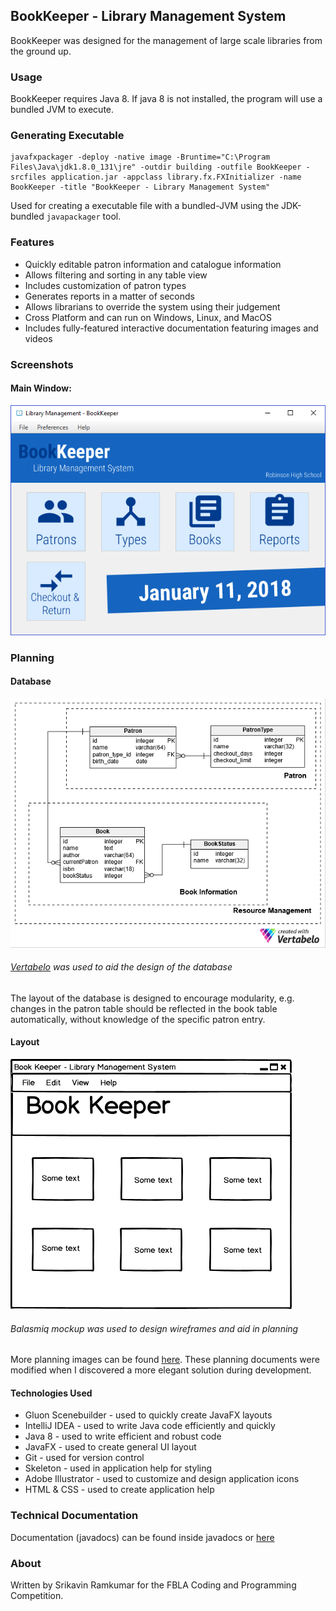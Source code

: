 ## BookKeeper - Library Management System
BookKeeper was designed for the management of large scale libraries from the ground up. 

### Usage
BookKeeper requires Java 8. If java 8 is not installed, the program will use a bundled JVM to execute.

### Generating Executable
```
javafxpackager -deploy -native image -Bruntime="C:\Program Files\Java\jdk1.8.0_131\jre" -outdir building -outfile BookKeeper -srcfiles application.jar -appclass library.fx.FXInitializer -name BookKeeper -title "BookKeeper - Library Management System"
```
Used for creating a executable file with a bundled-JVM using the JDK-bundled `javapackager` tool.

### Features
* Quickly editable patron information and catalogue information
* Allows filtering and sorting in any table view
* Includes customization of patron types
* Generates reports in a matter of seconds
* Allows librarians to override the system using their judgement
* Cross Platform and can run on Windows, Linux, and MacOS 
* Includes fully-featured interactive documentation featuring images and videos 

### Screenshots
#### Main Window:
![Main Window of BookKeeper](img/mainWindow.png)

### Planning
#### Database
![Database Plan of BookKeeper](img/databasePlan.png)
###### *[Vertabelo](https://www.vertabelo.com/) was used to aid the design of the database*
The layout of the database is designed to encourage modularity, e.g. changes 
in the patron table should be reflected in the book table automatically, without 
knowledge of the specific patron entry.

#### Layout
![Mockup Images](img/mockup/MainWindow.png)
###### *Balasmiq mockup was used to design wireframes and aid in planning*
More planning images can be found [here](img/mockup). These planning documents were modified when I discovered a more elegant solution during development. 

#### Technologies Used
* Gluon Scenebuilder - used to quickly create JavaFX layouts
* IntelliJ IDEA - used to write Java code efficiently and quickly
* Java 8 - used to write efficient and robust code
* JavaFX - used to create general UI layout
* Git - used for version control
* Skeleton - used in application help for styling
* Adobe Illustrator - used to customize and design application icons
* HTML & CSS - used to create application help

### Technical Documentation
Documentation (javadocs) can be found inside javadocs or [here](javadoc/index.html)

### About
Written by Srikavin Ramkumar for the FBLA Coding and Programming Competition.
